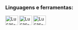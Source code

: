 <h3 align="left">Linguagens e ferramentas:</h3>
<div style="display: inline_block">
  <img align="center" alt="Lucas-Py" height="30" width="40" src="https://cdn.jsdelivr.net/gh/devicons/devicon@latest/icons/python/python-original.svg">
  <img align="center" alt="Lucas-Py" height="30" width="40" src="https://cdn.jsdelivr.net/gh/devicons/devicon@latest/icons/mongodb/mongodb-original.svg">
  <img align="center" alt="Lucas-mysql" height="30" width="40" src="https://cdn.jsdelivr.net/gh/devicons/devicon@latest/icons/mysql/mysql-original.svg">
</div>
